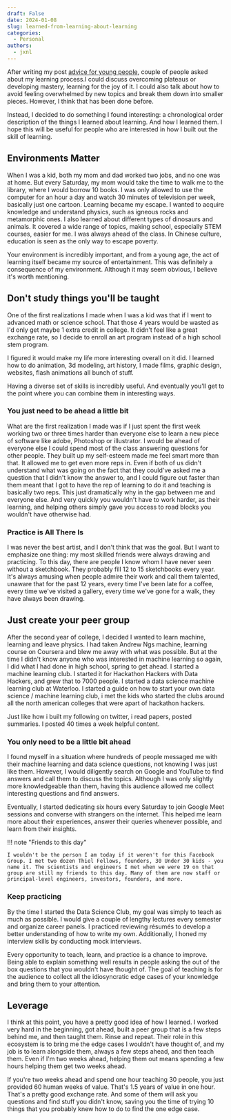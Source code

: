 ```yaml
---
draft: False
date: 2024-01-08
slug: learned-from-learning-about-learning
categories:
  - Personal
authors:
  - jxnl
---
```


After writing my post [advice for young people](./advice.md), couple of people asked about my learning process.I could discuss overcoming plateaus or developing mastery, learning for the joy of it. I could also talk about how to avoid feeling overwhelmed by new topics and break them down into smaller pieces. However, I think that has been done before.

Instead, I decided to do something I found interesting: a chronological order description of the things I learned about learning. And how I learned them. I hope this will be useful for people who are interested in how I built out the skill of learning.

<!-- more -->

## Environments Matter

When I was a kid, both my mom and dad worked two jobs, and no one was at home. But every Saturday, my mom would take the time to walk me to the library, where I would borrow 10 books. I was only allowed to use the computer for an hour a day and watch 30 minutes of television per week, basically just one cartoon. Learning became my escape. I wanted to acquire knowledge and understand physics, such as igneous rocks and metamorphic ones. I also learned about different types of dinosaurs and animals. It covered a wide range of topics, making school, especially STEM courses, easier for me. I was always ahead of the class. In Chinese culture, education is seen as the only way to escape poverty.

Your environment is incredibly important, and from a young age, the act of learning itself became my source of entertainment. This was definitely a consequence of my environment. Although it may seem obvious, I believe it's worth mentioning.

## Don't study things you'll be taught

One of the first realizations I made when I was a kid was that if I went to advanced math or science school. That those 4 years would be wasted as I'd only get maybe 1 extra credit in college. It didn't feel like a great exchange rate, so I decide to enroll an art program instead of a high school stem program.

I figured it would make my life more interesting overall on it did. I learned how to do animation, 3d modeling, art history, I made films, graphic design, websites, flash animations all bunch of stuff.

Having a diverse set of skills is incredibly useful. And eventually you'll get to the point where you can combine them in interesting ways.

### You just need to be ahead a little bit

What are the first realization I made was if I just spent the first week working two or three times harder than everyone else to learn a new piece of software like adobe, Photoshop or illustrator. I would be ahead of everyone else I could spend most of the class answering questions for other people. They built up my self-esteem made me feel smart more than that. It allowed me to get even more reps in. Even if both of us didn't understand what was going on the fact that they could've asked me a question that I didn't know the answer to, and I could figure out faster than them meant that I got to have the rep of learning to do it and teaching is basically two reps. This just dramatically why in the gap between me and everyone else. And very quickly you wouldn't have to work harder, as their learning, and helping others simply gave you access to road blocks you wouldn't have otherwise had.

### Practice is All There Is

I was never the best artist, and I don't think that was the goal. But I want to emphasize one thing: my most skilled friends were always drawing and practicing. To this day, there are people I know whom I have never seen without a sketchbook. They probably fill 12 to 15 sketchbooks every year. It's always amusing when people admire their work and call them talented, unaware that for the past 12 years, every time I've been late for a coffee, every time we've visited a gallery, every time we've gone for a walk, they have always been drawing.

## Just create your peer group

After the second year of college, I decided I wanted to learn machine, learning and leave physics. I had taken Andrew Ngs machine, learning course on Coursera and blew me away with what was possible. But at the time I didn't know anyone who was interested in machine learning so again, I did what I had done in high school, spring to get ahead. I started a machine learning club. I started it for Hackathon Hackers with Data Hackers, and grew that to 7000 people. I started a data science machine learning club at Waterloo. I started a guide on how to start your own data science / machine learning club, i met the kids who started the clubs around all the north american colleges that were apart of hackathon hackers.

Just like how i built my following on twitter, i read papers, posted summaries. I posted 40 times a week helpful content.

### You only need to be a little bit ahead

I found myself in a situation where hundreds of people messaged me with their machine learning and data science questions, not knowing I was just like them. However, I would diligently search on Google and YouTube to find answers and call them to discuss the topics. Although I was only slightly more knowledgeable than them, having this audience allowed me collect interesting questions and find answers.

Eventually, I started dedicating six hours every Saturday to join Google Meet sessions and converse with strangers on the internet. This helped me learn more about their experiences, answer their queries whenever possible, and learn from their insights.

!!! note "Friends to this day"

    I wouldn't be the person I am today if it weren't for this Facebook Group. I met two dozen Thiel Fellows, founders, 30 Under 30 kids - you name it. The scientists and engineers I met when we were 19 on that group are still my friends to this day. Many of them are now staff or principal-level engineers, investors, founders, and more.

### Keep practicing

By the time I started the Data Science Club, my goal was simply to teach as much as possible. I would give a couple of lengthy lectures every semester and organize career panels. I practiced reviewing résumés to develop a better understanding of how to write my own. Additionally, I honed my interview skills by conducting mock interviews.

Every opportunity to teach, learn, and practice is a chance to improve. Being able to explain something well results in people asking the out of the box questions that you wouldn't have thought of. The goal of teaching is for the audience to collect all the idiosyncratic edge cases of your knowledge and bring them to your attention.

## Leverage

I think at this point, you have a pretty good idea of how I learned. I worked very hard in the beginning, got ahead, built a peer group that is a few steps behind me, and then taught them. Rinse and repeat. Their role in this ecosystem is to bring me the edge cases I wouldn't have thought of, and my job is to learn alongside them, always a few steps ahead, and then teach them. Even if I'm two weeks ahead, helping them out means spending a few hours helping them get two weeks ahead.

If you're two weeks ahead and spend one hour teaching 30 people, you just provided 60 human weeks of value. That's 1.5 years of value in one hour. That's a pretty good exchange rate. And some of them will ask you questions and find stuff you didn't know, saving you the time of trying 10 things that you probably knew how to do to find the one edge case.
